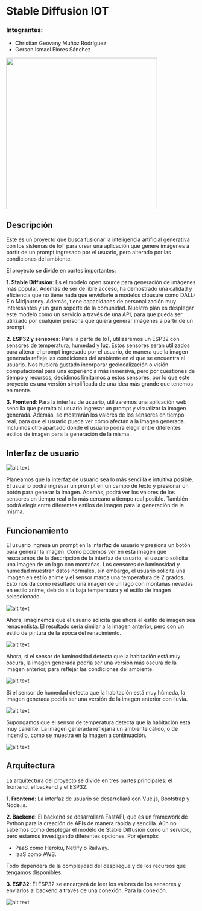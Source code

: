 # Stable Diffusion IOT

### Integrantes:

- Christian Geovany Muñoz Rodríguez
- Gerson Ismael Flores Sánchez
 
<img src="img/SDIOT.webp" width="400" height="400" align="center">

## Descripción

Este es un proyecto que busca fusionar la inteligencia artificial generativa con los sistemas de IoT para crear una aplicación que genere imágenes  a partir de un prompt ingresado por el usuario, pero alterado por las condiciones del ambiente. 

El proyecto se divide en  partes importantes:

**1. Stable Diffusion**:  Es el modelo open source para generación de imágenes más popular. Además de ser de libre acceso, ha demostrado una calidad y eficiencia que no tiene nada que envidiarle a modelos clousure como DALL-E o Midjourney. Además, tiene capacidades de personalización muy interesantes y un gran soporte de la comunidad.
Nuestro plan es desplegar este modelo como un servicio a través de una API, para que pueda ser utilizado por cualquier persona que quiera generar imágenes a partir de un prompt.

**2. ESP32 y sensores**: Para la parte de IoT, utilizaremos un ESP32 con sensores de temperatura, humedad y luz. Estos sensores serán utilizados para alterar el prompt ingresado por el usuario, de manera que la imagen generada refleje las condiciones del ambiente en el que se encuentra el usuario. Nos hubiera gustado incorporar  geolocalización o visión computacional para una experiencia más inmersiva, pero por cuestiones de tiempo y recursos, decidimos limitarnos a estos sensores, por lo que este proyecto es una versión simplificada de una idea más grande que tenemos en mente.

**3. Frontend**: Para la interfaz de usuario, utilizaremos una aplicación web sencilla que permita al usuario ingresar un prompt y visualizar la imagen generada. Además, se mostrarán los valores de los sensores en tiempo real, para que el usuario pueda ver cómo afectan a la imagen generada. Incluimos otro apartado donde el usuario podra elegir entre diferentes estilos de imagen para la generación de la misma.

## Interfaz de usuario

![alt text](img/1.jpg)

Planeamos que la interfaz de usuario sea lo más sencilla e intuitiva posible. El usuario podrá ingresar un prompt en un campo de texto y presionar un botón para generar la imagen. Además, podrá ver los valores de los sensores en tiempo real o lo más cercano a tiempo real posible. También podrá elegir entre diferentes estilos de imagen para la generación de la misma.

## Funcionamiento

El usuario ingresa un prompt en la interfaz de usuario y presiona un botón para generar la imagen. Como podemos ver en esta imagen que rescatamos de la descripción de la interfaz de usuario, el usuario solicita una imagen de un lago con montañas. Los censores de luminosidad y humedad muestran datos normales, sin embargo,  el usuario solicita una imagen en estilo anime y el sensor marca una temperatura de 2 grados. Esto nos da como resultado una imagen de un lago con montañas nevadas en estilo anime, debido a la baja temperatura y el estilo de imagen seleccionado.

![alt text](img/2.jpg)

Ahora, imaginemos que el usuario solicita que ahora el estilo de imagen sea renacentista. El resultado sería similar a la imagen anterior, pero con un estilo de pintura de la época del renacimiento.

![alt text](img/3.jpg)

Ahora, si el sensor de luminosidad detecta que la habitación está muy oscura, la imagen generada podría ser una versión más oscura de la imagen anterior, para reflejar las condiciones del ambiente.

![alt text](img/4.jpg)

Si el sensor de humedad detecta que la habitación está muy húmeda, la imagen generada podría ser una versión de la imagen anterior con lluvia.

![alt text](img/5.jpg)

Supongamos que el sensor de temperatura detecta que la habitación está muy caliente. La imagen generada reflejaría un ambiente cálido,  o de incendio, como se muestra en la imagen a continuación.

![alt text](img/6.jpg)

## Arquitectura

La arquitectura del proyecto se divide en tres partes principales: el frontend, el backend y el ESP32.

**1. Frontend**: La interfaz de usuario se desarrollará con Vue.js, Bootstrap y Node.js.

**2. Backend**: El backend se desarrollará FastAPI, que es un framework de Python para la creación de APIs de manera rápida y sencilla. Aún no sabemos como desplegar el modelo de Stable Diffusion como un servicio, pero estamos investigando diferentes opciones. Por ejemplo:

- PaaS como Heroku, Netlify o Railway.
- IaaS como AWS.
  
Todo dependerá de la complejidad del despliegue y de los recursos que tengamos disponibles.

**3. ESP32**: El ESP32 se encargará de leer los valores de los sensores y enviarlos al backend a través de una conexión. Para la conexión.

![alt text](img/7.png)